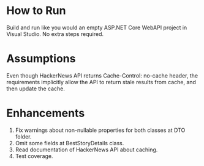 # How to Run
Build and run like you would an empty ASP.NET Core WebAPI project in Visual Studio. No extra steps required.

# Assumptions
Even though HackerNews API returns Cache-Control: no-cache header, the requirements implicitly allow the API to return stale results from cache, and then update the cache.

# Enhancements
1. Fix warnings about non-nullable properties for both classes at DTO folder.
2. Omit some fields at BestStoryDetails class.
3. Read documentation of HackerNews API about caching.
4. Test coverage.